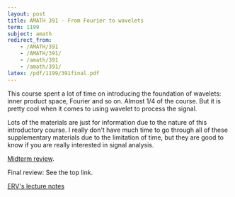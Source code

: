 ```yaml
---
layout: post
title: AMATH 391 - From Fourier to wavelets
term: 1199
subject: amath
redirect_from:
    - /AMATH/391
    - /AMATH/391/
    - /amath/391
    - /amath/391/
latex: /pdf/1199/391final.pdf 
---
```


This course spent a lot of time on introducing the foundation of wavelets: inner product space, Fourier and so on. Almost 1/4 of the course. But it is pretty cool when it comes to using wavelet to process the signal.

Lots of the materials are just for information due to the nature of this introductory course. I really don't have much time to go through all of these supplementary materials due to the limitation of time, but they are good to know if you are really interested in signal analysis.

[Midterm review](/pdf/1199/amath391mid.pdf).

Final review: See the top link.

[ERV's lecture notes](http://links.uwaterloo.ca/amath391)

